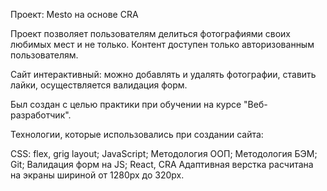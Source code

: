 Проект: Mesto на основе CRA    

Проект позволяет пользователям делиться фотографиями своих любимых мест и не только. Контент доступен только авторизованным пользователям.    

Сайт интерактивный: можно добавлять и удалять фотографии, ставить лайки, осуществляется валидация форм.    

Был создан с целью практики при обучении на курсе "Веб-разработчик".    

Технологии, которые использовались при создании сайта:    

СSS: flex, grig layout; JavaScript; Методология ООП; Методология БЭМ; Git; Валидация форм на JS; React, CRA Адаптивная верстка расчитана на экраны шириной от 1280px до 320px.
